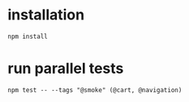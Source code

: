 # installation
```
npm install
```
# run parallel tests
```
npm test -- --tags "@smoke" (@cart, @navigation)
```